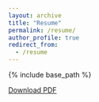```yaml
---
layout: archive
title: "Resume"
permalink: /resume/
author_profile: true
redirect_from:
  - /resume
---
```


{% include base_path %}

<a href="/../files/resume.pdf" target="_blank">Download PDF</a>
